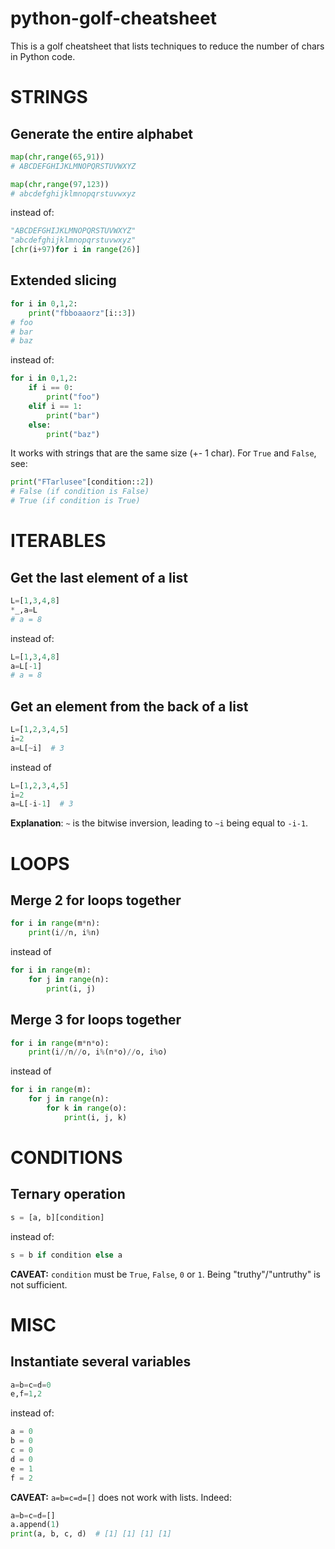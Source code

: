 # python-golf-cheatsheet

This is a golf cheatsheet that lists techniques to reduce the number of chars in Python code.

# STRINGS

## Generate the entire alphabet

```python
map(chr,range(65,91))
# ABCDEFGHIJKLMNOPQRSTUVWXYZ

map(chr,range(97,123))
# abcdefghijklmnopqrstuvwxyz
```

instead of:

```python
"ABCDEFGHIJKLMNOPQRSTUVWXYZ"
"abcdefghijklmnopqrstuvwxyz"
[chr(i+97)for i in range(26)]
```

## Extended slicing

```python
for i in 0,1,2:
    print("fbboaaorz"[i::3])
# foo
# bar
# baz
```

instead of:

```python
for i in 0,1,2:
    if i == 0:
        print("foo")
    elif i == 1:
        print("bar")
    else:
        print("baz")
```

It works with strings that are the same size (+- 1 char).
For `True` and `False`, see:

```python
print("FTarlusee"[condition::2])
# False (if condition is False)
# True (if condition is True)
```

# ITERABLES

## Get the last element of a list

```python
L=[1,3,4,8]
*_,a=L
# a = 8
```

instead of:

```python
L=[1,3,4,8]
a=L[-1]
# a = 8
```

## Get an element from the back of a list

```python
L=[1,2,3,4,5]
i=2
a=L[~i]  # 3
```

instead of

```python
L=[1,2,3,4,5]
i=2
a=L[-i-1]  # 3
```

**Explanation**: `~` is the bitwise inversion, leading to `~i` being equal to `-i-1`.

# LOOPS

## Merge 2 for loops together

```python
for i in range(m*n):
    print(i//n, i%n)
```

instead of

```python
for i in range(m):
    for j in range(n):
        print(i, j)
```

## Merge 3 for loops together

```python
for i in range(m*n*o):
    print(i//n//o, i%(n*o)//o, i%o)
```

instead of

```python
for i in range(m):
    for j in range(n):
        for k in range(o):
            print(i, j, k)
```

# CONDITIONS

## Ternary operation

```python
s = [a, b][condition]
```

instead of:

```python
s = b if condition else a
```

**CAVEAT:**
`condition` must be `True`, `False`, `0` or `1`. Being "truthy"/"untruthy" is not sufficient.

# MISC

## Instantiate several variables

```python
a=b=c=d=0
e,f=1,2
```

instead of:

```python
a = 0
b = 0
c = 0
d = 0
e = 1
f = 2
```

**CAVEAT:** `a=b=c=d=[]` does not work with lists. Indeed:

```python
a=b=c=d=[]
a.append(1)
print(a, b, c, d)  # [1] [1] [1] [1]
```